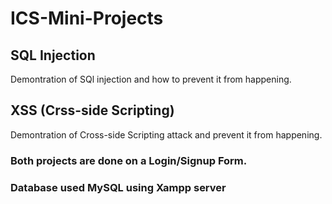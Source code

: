 # ICS-Mini-Projects

## SQL Injection

Demontration of SQl injection and how to prevent it from happening.

## XSS (Crss-side Scripting)

Demontration of Cross-side Scripting attack and prevent it from happening.



### Both projects are done on a Login/Signup Form.
### Database used MySQL using Xampp server

